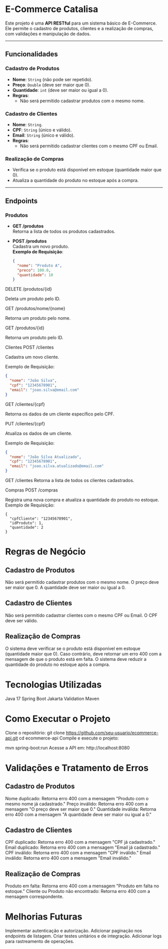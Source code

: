 # E-Commerce Catalisa

Este projeto é uma **API RESTful** para um sistema básico de E-Commerce. Ele permite o cadastro de produtos, clientes e a realização de compras, com validações e manipulação de dados.

---

## **Funcionalidades**

### **Cadastro de Produtos**
- **Nome**: `String` (não pode ser repetido).
- **Preço**: `Double` (deve ser maior que 0).
- **Quantidade**: `int` (deve ser maior ou igual a 0).
- **Regras**:
  - Não será permitido cadastrar produtos com o mesmo nome.

### **Cadastro de Clientes**
- **Nome**: `String`.
- **CPF**: `String` (único e válido).
- **Email**: `String` (único e válido).
- **Regras**:
  - Não será permitido cadastrar clientes com o mesmo CPF ou Email.

### **Realização de Compras**
- Verifica se o produto está disponível em estoque (quantidade maior que 0).
- Atualiza a quantidade do produto no estoque após a compra.

---

## **Endpoints**

### **Produtos**
- **GET /produtos**  
  Retorna a lista de todos os produtos cadastrados.

- **POST /produtos**  
  Cadastra um novo produto.  
  **Exemplo de Requisição**:
  ```json
  {
    "nome": "Produto A",
    "preco": 100.0,
    "quantidade": 10
  }

DELETE /produtos/{id}

Deleta um produto pelo ID.

GET /produtos/nome/{nome}

Retorna um produto pelo nome.

GET /produtos/{id}

Retorna um produto pelo ID.

Clientes
POST /clientes

Cadastra um novo cliente.

Exemplo de Requisição:


```json
{
  "nome": "João Silva",
  "cpf": "12345678901",
  "email": "joao.silva@email.com"
}
```
GET /clientes/{cpf}

Retorna os dados de um cliente específico pelo CPF.

PUT /clientes/{cpf}

Atualiza os dados de um cliente.

Exemplo de Requisição:
```json
{
  "nome": "João Silva Atualizado",
  "cpf": "12345678901",
  "email": "joao.silva.atualizado@email.com"
}
```
GET /clientes
Retorna a lista de todos os clientes cadastrados.

Compras
POST /compras

Registra uma nova compra e atualiza a quantidade do produto no estoque.
Exemplo de Requisição:
```
{
  "cpfCliente": "12345678901",
  "idProduto": 1,
  "quantidade": 2
}

```

# Regras de Negócio

## Cadastro de Produtos
Não será permitido cadastrar produtos com o mesmo nome.
O preço deve ser maior que 0.
A quantidade deve ser maior ou igual a 0.

## Cadastro de Clientes
Não será permitido cadastrar clientes com o mesmo CPF ou Email.
O CPF deve ser válido.

## Realização de Compras
O sistema deve verificar se o produto está disponível em estoque (quantidade maior que 0).
Caso contrário, deve retornar um erro 400 com a mensagem de que o produto está em falta.
O sistema deve reduzir a quantidade do produto no estoque após a compra.

# Tecnologias Utilizadas
Java 17
Spring Boot
Jakarta Validation
Maven

# Como Executar o Projeto

Clone o repositório:
git clone https://github.com/seu-usuario/ecommerce-api.git
cd ecommerce-api
Compile e execute o projeto:



mvn spring-boot:run
Acesse a API em: http://localhost:8080

# Validações e Tratamento de Erros

## Cadastro de Produtos
Nome duplicado: Retorna erro 400 com a mensagem "Produto com o mesmo nome já cadastrado."
Preço inválido: Retorna erro 400 com a mensagem "O preço deve ser maior que 0."
Quantidade inválida: Retorna erro 400 com a mensagem "A quantidade deve ser maior ou igual a 0."

## Cadastro de Clientes
CPF duplicado: Retorna erro 400 com a mensagem "CPF já cadastrado."
Email duplicado: Retorna erro 400 com a mensagem "Email já cadastrado."
CPF inválido: Retorna erro 400 com a mensagem "CPF inválido."
Email inválido: Retorna erro 400 com a mensagem "Email inválido."

## Realização de Compras
Produto em falta: Retorna erro 400 com a mensagem "Produto em falta no estoque."
Cliente ou Produto não encontrado: Retorna erro 400 com a mensagem correspondente.

# Melhorias Futuras
Implementar autenticação e autorização.
Adicionar paginação nos endpoints de listagem.
Criar testes unitários e de integração.
Adicionar logs para rastreamento de operações.
